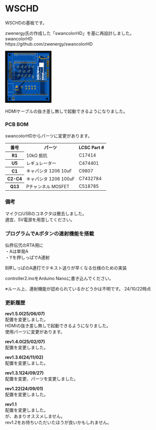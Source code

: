 # WSCHD
WSCHDの基板です。
<p>
zwenergy氏の作成した「swancolorHD」を基に再設計しました。<br>
swancolorHD<br>
https://github.com/zwenergy/swancolorHD
</p>
<p>
  <img src="https://raw.githubusercontent.com/plusmmm/WSCHD/main/Rev1.5.0.png" width="30%">
</p>
<p>
  HDMIケーブルの抜き差し無しで起動できるようになりました。
</p>

<h3>PCB BOM</h3>
<p>
  swancolorHDからパーツに変更があります。
</p>
<table>
  <tr>
    <th>番号</th>
    <th>パーツ</th>
    <th>LCSC Part #</th>
  </tr>
  <tr>
    <th>R1</th>
    <td>10kΩ 抵抗</td>
    <td>C17414</td>
  </tr>
  <tr>
    <th>U5</th>
    <td>レギュレーター</td>
    <td>C474401</td>
  </tr>
  <tr>
    <th>C1</th>
    <td>キャパシタ 1206 10uF</td>
    <td>C9807</td>
  </tr>
  <tr>
    <th>C2-C4</th>
    <td>キャパシタ 1206 100uF</td>
    <td>C7432784</td>
  </tr>
  <tr>
    <th>Q13</th>
    <td>Pチャンネル MOSFET</td>
    <td>C518785</td>
  </tr>
</table>

<h3>備考</h3>
<p>
  マイクロUSBのコネクタは撤去しました。<br>
  適宜、5V電源を用意してください。
</p>


<h3>プログラムでAボタンの連射機能を搭載</h3>
<p>
仙界伝弐のRTA用に<br>
・Aは単発A<br>
・Yを押しっぱでA連射
</p><p>
B押しっぱのA連打でテキスト送りが早くなる仕様のための実装
</p><p>
controller2.inoをArduino Nanoに書き込んでください。
</p>
<p>
※ルール上、連射機能が認められているかどうかは不明です。
  24/10/22時点
</p>


<h3>更新履歴</h3>
<p>
  <b>rev1.5.0(25/06/07)</b><br>
  配置を変更しました。<br>
  HDMIの抜き差し無しで起動できるようになりました。<br>
  使用パーツに変更があります。
</p>
<p>
  <b>rev1.4.0(25/02/07)</b><br>
  配置を変更しました。
</p>
<p>
  <b>rev1.3.6(24/11/02)</b><br>
  配置を変更しました。
</p>
<p>
  <b>rev1.3.1(24/09/27)</b><br>
  配置を変更、パーツを変更しました。
</p>
<p>
  <b>rev1.22(24/09/01)</b><br>
  配置を変更しました。
</p>
<p>
  <b>rev1.1</b><br>
  配置を変更しました。<br>
  が、あまりオススメしません。<br>
  rev1.2をお待ちいただいたほうが良いかもしれません。
</p>
